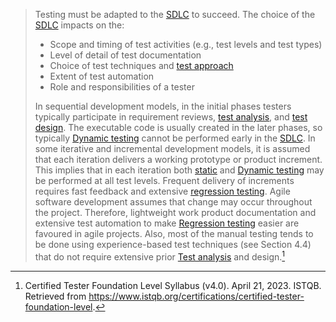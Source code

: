 
> Testing must be adapted to the [SDLC](Software%20Development%20Lifecycle.md) to succeed. The choice of the [SDLC](Software%20Development%20Lifecycle.md) impacts on the:
>
>- Scope and timing of test activities (e.g., test levels and test types)
>- Level of detail of test documentation
>- Choice of test techniques and [test approach](Test%20approach.md)
>- Extent of test automation
>- Role and responsibilities of a tester
>
> In sequential development models, in the initial phases testers typically participate in requirement reviews, [test analysis](Test%20analysis.md), and [test design](Test%20design.md). The executable code is usually created in the later phases, so typically [Dynamic testing](Dynamic%20testing.md) cannot be performed early in the [SDLC](Software%20Development%20Lifecycle.md). In some iterative and incremental development models, it is assumed that each iteration delivers a working prototype or product increment. This implies that in each iteration both [static](Static%20testing.md) and [Dynamic testing](Dynamic%20testing.md) may be performed at all test levels. Frequent delivery of increments requires fast feedback and extensive [regression testing](Regression%20testing.md). Agile software development assumes that change may occur throughout the project. Therefore, lightweight work product documentation and extensive test automation to make [Regression testing](Regression%20testing.md) easier are favoured in agile projects. Also, most of the manual testing tends to be done using experience-based test techniques (see Section 4.4) that do not require extensive prior [Test analysis](Test%20analysis.md) and design.[^1]


[^1]: Certified Tester Foundation Level Syllabus (v4.0). April 21, 2023. ISTQB. Retrieved from https://www.istqb.org/certifications/certified-tester-foundation-level.